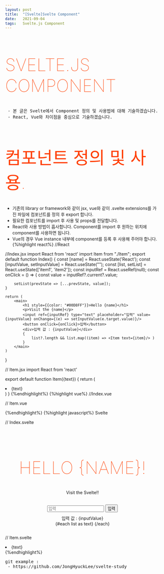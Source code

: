 ```yaml
---
layout: post
title:  "[Svelte]Svelte Component"
date:   2021-09-04
tags:   Svelte.js Component
---
```

# Svelte.js Component
<pre class="info-panel">
 - 본 글은 Svelte에서 Component 정의 및 사용법에 대해 기술하겠습니다.
 - React, Vue와 차이점을 중심으로 기술하겠습니다.
</pre>


# 컴포넌트 정의 및 사용.
- 기존의 library or framework와 같이 jsx, vue와 같이 .svelte extensions를 가진 파일에 컴포넌트를 정의 후 export 합니다.
- 필요한 컴포넌트를 import 후 사용 및 props를 전달합니다.
- React와 사용 방법이 흡사합니다. Component를 import 후 원하는 위치에 component를 사용하면 됩니다.
- Vue의 경우 Vue instance 내부에 component를 등록 후 사용해 주어야 합니다.
{%highlight react%}
//React

//Index.jsx
import React from 'react'
import Item from "./Item";
export default function Index() {
    const [name] = React.useState('React');
    const [inputValue, setInputValue] = React.useState("");
    const [list, setList] = React.useState(['item1', 'item2']);
    const inputRef = React.useRef(null);
    const onClick = () => {
        const value = inputRef?.current?.value;

        setList(prevState => [...prevState, value]);
    }

    return (
        <main>
            <h1 style={{color: "#00D8FF"}}>Hello {name}</h1>
            <p>Visit the {name}</p>
            <input ref={inputRef} type="text" placeholder="입력" value={inputValue} onChange={(e) => setInputValue(e.target.value)}/>
            <button onClick={onClick}>입력</button>
            <div>입력 값 : {inputValue}</div>
            {
                list?.length && list.map((item) => <Item text={item}/> )
            }
        </main>
    )

}

// Item.jsx
import React from 'react'

export default function Item({text}) {
    return (
        <li>{text}</li>
    )
}
{%endhighlight%}
{%highlight vue%}
//Index.vue
<script>
//Vue

//Index.vue
import Item from "./Item";
export default {
  components: {Item},
  data: function () {
    return {
      name: 'Vue',
      inputValue: '',
      list: ['item1', 'item2']
    }
  },
  methods: {
    onClick() {
      this.list.push(this.inputValue);
    }
  }
}
</script>

<template>
  <main>
    <h1>Hello {{name}}</h1>
<!--    <p @click="()=>console.log('click Vue')">Visit the {{name}}!!.</p> Vue instance 외부 global에 접근할 수 없음.-->
    <p>Visit the {{name}}!!.</p>
    <input type="text" placeholder="입력" v-model="inputValue">
    <button v-on:click="onClick">입력</button>
    <div>입력 값 : {{inputValue}}</div>

    <Item v-for="text in list" v-bind:text="text"/>
  </main>
</template>

<style>
main {
  text-align: center;
  padding: 1em;
  max-width: 240px;
  margin: 0 auto;
}

h1 {
  color: #47C83E;
  text-transform: uppercase;
  font-size: 4em;
  font-weight: 100;
}
input {
  margin-bottom: 10px;
  margin-top: 20px;
}

@media (min-width: 640px) {
  main {
    max-width: none;
  }
}
</style>

// Item.vue
<template>
  <li>{{text}}</li>
</template>

<script>
export default {
  name: "Item.vue",
  props: ['text']
}
</script>

{%endhighlight%}
{%highlight javascript%}
Svelte

// Index.svelte
<script>
	import Item from "./Item.svelte";

	let name = 'Svelte';
	let inputValue = '';
	let list = ['item1', 'item2'];
	function onClick() {
		list = [...list, inputValue];
	}
</script>

<main>
	<h1>Hello {name}!</h1>
	<p>Visit the Svelte!!</p>
	<input type="text" placeholder="입력" bind:value={inputValue}>
	<button on:click={onClick}>입력</button>
	<div>입력 값 : {inputValue}</div>
	{#each list as text}
		<Item text={text}/>
	{/each}
</main>

<style>
	main {
		text-align: center;
		padding: 1em;
		max-width: 240px;
		margin: 0 auto;
	}

	h1 {
		color: #ff3e00;
		text-transform: uppercase;
		font-size: 4em;
		font-weight: 100;
	}
	input {
		margin-bottom: 10px;
		margin-top: 20px;
	}


	@media (min-width: 640px) {
		main {
			max-width: none;
		}
	}
</style>


// Item.svelte
<script>
    export let text;
</script>

<li>{text}</li>
{%endhighlight%}

<pre class="source">
git example :
 - https://github.com/JongHyuckLee/svelte-study
 
</pre>